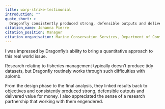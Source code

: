 ```yaml
---
title: warp-strike-testimonial
introduction: ""
quote_short: >
  Dragonfly consistently produced strong, defensible outputs and delivered value for money.
citation_name: Johanna Pierre
citation_position: Manager
citation_organisation: Marine Conservation Services, Department of Conservation
---
```


I was impressed by Dragonfly’s ability to bring a quantitative approach to this real world issue.

Research relating to fisheries management typically doesn’t produce tidy datasets, but Dragonfly routinely works through such difficulties with aplomb.

From the design phase to the final analysis, they linked results back to objectives and consistently produced strong, defensible outputs and delivered value for money. I also appreciated the sense of a research partnership that working with them engendered.  
